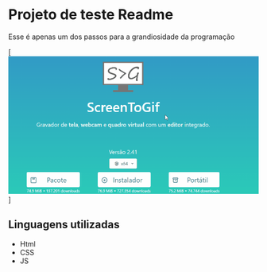 # Projeto de teste Readme
Esse é apenas um dos passos para a grandiosidade da programação

[<img src="./tela.gif" alt="Apenas um gostinho">]

## Linguagens utilizadas
- Html
- CSS
- JS

